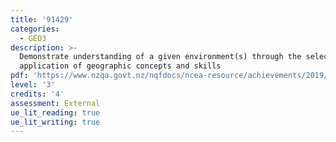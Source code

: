 ```yaml
---
title: '91429'
categories:
  - GEO3
description: >-
  Demonstrate understanding of a given environment(s) through the selection and
  application of geographic concepts and skills
pdf: 'https://www.nzqa.govt.nz/nqfdocs/ncea-resource/achievements/2019/as91429.pdf'
level: '3'
credits: '4'
assessment: External
ue_lit_reading: true
ue_lit_writing: true
---
```


